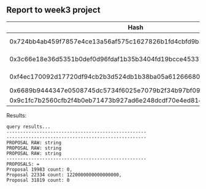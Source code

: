 ## Report to week3 project



|Hash | description|
|--|--|
| 0x724bb4ab459f7857e4ce13a56af575c1627826b1fd4cbfd9b300bb86aa0e5f70 | mint myToken|
|0x3c66e18e36d5351b0def0d96fdaf1b35b3404fd19bcce45337cdab0f02733378| delegate to myself|
|0xf4ec170092d17720df94cb2b3d524db1b38ba05a6126668097351a93fcc1d0bb| create contract|
|0x6689b9444347e0508745dc5734f6025e7079b2f34b97bf091b4cc58b4c80239d| vote|
|0x9c1fc7b2560cfb2f4b0eb71473b927ad6e248dcdf70e4ed814465ae75c5a466e| vote |


Results:
```
query results...
---------------------------------------------------
---------------------------------------------------
PROPOSAL RAW: string
PROPOSAL RAW: string
PROPOSAL RAW: string
---------------------------------------------------
PROPOSALS: = 
Proposal 19983 count: 0,
Proposal 22334 count: 1220000000000000000,
Proposal 31819 count: 0
```
